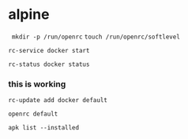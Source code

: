# alpine



` mkdir -p /run/openrc`
`touch /run/openrc/softlevel`

`rc-service docker start`

`rc-status docker status`

### this is working

`rc-update add docker default`

`openrc default`


`apk list --installed`
